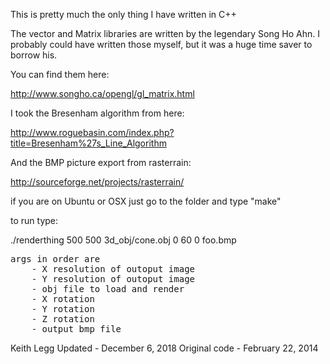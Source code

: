 
This is pretty much the only thing I have written in C++


The vector and Matrix libraries are written by the legendary Song Ho Ahn.
I probably could have written those myself, but it was a huge time saver to borrow his.

You can find them here: 

http://www.songho.ca/opengl/gl_matrix.html


I took the Bresenham algorithm from here:

http://www.roguebasin.com/index.php?title=Bresenham%27s_Line_Algorithm


And the BMP picture export from rasterrain:

http://sourceforge.net/projects/rasterrain/


if you are on Ubuntu or OSX just go to the folder and type "make"

to run type:

./renderthing 500 500 3d_obj/cone.obj 0 60 0 foo.bmp

<pre>
args in order are 
	- X resolution of outoput image
	- Y resolution of outoput image
	- obj file to load and render
	- X rotation 
	- Y rotation
	- Z rotation 
	- output bmp file 
</pre>







Keith Legg
Updated       - December 6, 2018 
Original code - February 22, 2014




